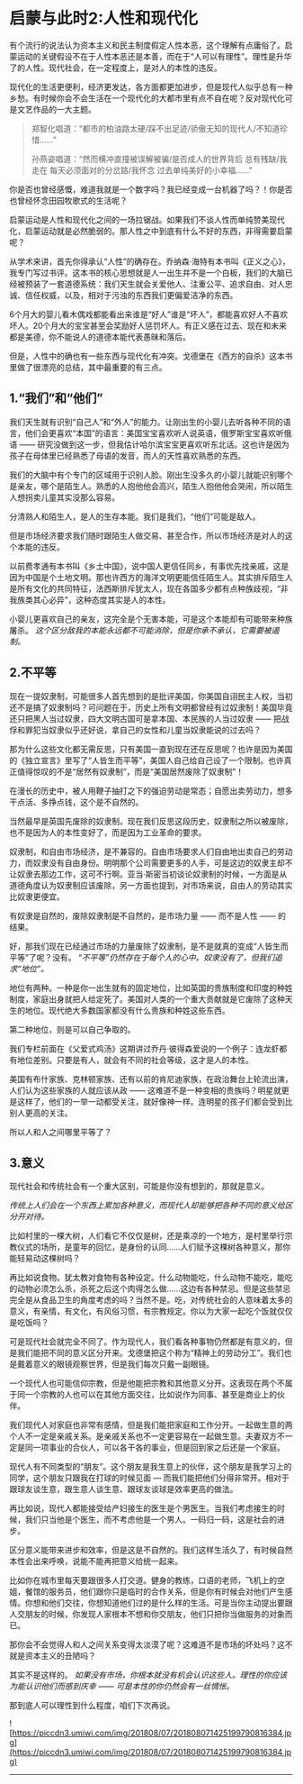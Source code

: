 # 启蒙与此时2:人性和现代化

有个流行的说法认为资本主义和民主制度假定人性本恶，这个理解有点庸俗了。启蒙运动的关键假设不在于人性本恶还是本善，而在于“人可以有理性”。理性是升华了的人性。现代社会，在一定程度上，是对人的本性的违反。

现代化的生活更便利，经济更发达，各方面都更加进步，但是现代人似乎总有一种乡愁。有时候你会不会生活在一个现代化的大都市里有点不自在呢？反对现代化可是文艺作品的一大主题。

> 郑智化唱道：“都市的柏油路太硬/踩不出足迹/骄傲无知的现代人/不知道珍惜……”
> 
> 
> 
> 孙燕姿唱道：“然而横冲直撞被误解被骗/是否成人的世界背后 总有残缺/我走在 每天必须面对的分岔路/我怀念 过去单纯美好的小幸福……”

你是否也曾经感慨，难道我就是一个数字吗？我已经变成一台机器了吗？！你是否也曾经怀念田园牧歌式的生活呢？

启蒙运动是人性和现代化之间的一场拉锯战。如果我们不谈人性而单纯赞美现代化，启蒙运动就是必然脆弱的。那人性之中到底有什么不好的东西，非得需要启蒙呢？

从学术来讲，首先你得承认“人性”的确存在。乔纳森·海特有本书叫《正义之心》，我专门写过书评。这本书的核心思想就是人一出生并不是一个白板，我们的大脑已经被预装了一套道德系统：我们天生就会关爱他人、注重公平、追求自由、对人忠诚、信任权威，以及，相对于污浊的东西我们更偏爱洁净的东西。

6个月大的婴儿看木偶戏都能看出来谁是“好人”谁是“坏人”，都能喜欢好人不喜欢坏人。20个月大的宝宝甚至会奖励好人惩罚坏人。有正义感在过去、现在和未来都是美德，你不能说人的道德本能代表愚昧和落后。

但是，人性中的确也有一些东西与现代化有冲突。戈德堡在《西方的自杀》这本书里做了很漂亮的总结，其中最重要的有三点。

## 1.“我们”和“他们”

我们天生就有识别“自己人”和“外人”的能力。让刚出生的小婴儿去听各种不同的语言，他们会更喜欢“本国”的语言：美国宝宝喜欢听人说英语，俄罗斯宝宝喜欢听俄语 —— 研究没做到这一步，但我估计哈尔滨宝宝更喜欢听东北话。这也许是因为孩子在母体里已经熟悉了母语的发音，而人的天性喜欢熟悉的东西。

我们的大脑中有个专门的区域用于识别人脸。刚出生没多久的小婴儿就能识别哪个是亲友，哪个是陌生人。熟悉的人抱他他会高兴，陌生人抱他他会哭闹，所以陌生人想拐卖儿童其实没那么容易。

分清熟人和陌生人，是人的生存本能。我们是我们，“他们”可能是敌人。

但是市场经济要求我们随时跟陌生人做交易、甚至合作，所以市场经济是对人的这个本能的违反。

以前费孝通有本书叫《乡土中国》，说中国人更信任同乡，有事优先找亲戚，这是因为中国是个土地文明。那也许西方的海洋文明更能信任陌生人。其实排斥陌生人是所有文化的共同特征，法西斯排斥犹太人，现在各国多少都有点种族歧视，“非我族类其心必异”，这种态度其实是人的本性。

小婴儿更喜欢自己的亲友，这完全是个无害本能，可是这个本能却有可能带来种族屠杀。 *这个区分敌我的本能永远都不可能消除，但是你承不承认，它需要被遏制。*

## 2.不平等

现在一提奴隶制，可能很多人首先想到的是批评美国，你美国自诩民主人权，当初还不是搞了奴隶制吗？可问题在于，历史上所有文明都曾经有过奴隶制！美国毕竟还只把黑人当过奴隶，四大文明古国可是拿本国、本民族的人当过奴隶 —— 把战俘和罪犯当奴隶似乎还好说，拿自己的女性和儿童当奴隶能说的过去吗？

那为什么这些文化都无需反思，只有美国一直到现在还在反思呢？也许是因为美国的《独立宣言》里写了“人皆生而平等”，美国人自己给自己设了一个限制。也许真正值得惊叹的不是“居然有奴隶制”，而是“美国居然废除了奴隶制”！

在漫长的历史中，被人用鞭子抽打之下的强迫劳动是常态；自愿出卖劳动力，想多干点活、多挣点钱，这个是不自然的。

当然最早是英国先废除的奴隶制。现在我们反思这段历史，奴隶制之所以被废除，也不是因为人的本性变好了，而是因为工业革命的要求。

奴隶制，和自由市场经济，是不兼容的。自由市场要求人们自由地出卖自己的劳动力，而奴隶没有自由身份。明明那个公司需要更多的人手，可是这边的奴隶主却不让奴隶去那边工作，这可不行啊。亚当·斯密当初谈论奴隶制的时候，一方面是从道德角度认为奴隶制应该废除，另一方面也提到，对市场来说，自由人的劳动其实比奴隶更便宜。

有奴隶是自然的，废除奴隶制是不自然的，是市场力量 —— 而不是人性 —— 的结果。

好，那我们现在已经通过市场的力量废除了奴隶制，是不是就真的变成“人皆生而平等”了呢？没有。 *“不平等”仍然存在于每个人的心中。奴隶没有了，但我们追求“地位”。*

地位有两种。一种是你一出生就有的固定地位，比如英国的贵族制度和印度的种姓制度，家庭出身就把人给定死了。美国对人类的一个重大贡献就是它废除了这种天生的地位。现代绝大多数国家都没有什么贵族和种姓这些东西。

第二种地位，则是可以自己争取的。

我们专栏前面在《父爱式鸡汤》这期讲过乔丹·彼得森爱说的一个例子：连龙虾都有地位差别。只要是有人，就会有不同的社会等级，这才是人的本性。

美国有布什家族、克林顿家族、还有以前的肯尼迪家族，在政治舞台上轮流出演，人们认为这些家族的人就应该从政 —— 这难道不是一种变相的贵族吗？明星就更是这样了，他们的一举一动都受关注，就好像神一样。连明星的孩子们都会受到比别人更高的关注。

所以人和人之间哪里平等了？

## 3.意义

现代社会和传统社会有一个重大区别，可能是你没有想到的，那就是意义。

 *传统上人们会在一个东西上累加各种意义，而现代人却能够把各种不同的意义给区分开对待。*

比如村里的一棵大树，人们看它不仅仅是树，还是乘凉的一个地方，是村里举行宗教仪式的场所，是童年的回忆，是身份的认同……人们赋予这棵树各种意义，那你能轻易动这棵树吗？

再比如说食物。犹太教对食物有各种设定。什么动物能吃，什么动物不能吃，能吃的动物必须怎么杀，杀死之后这个肉得怎么做......这边有各种禁忌。但是这些禁忌完全是从食品卫生的角度考虑的吗？当然不是。吃，对传统社会的人意味着太多的意义，有亲情，有文化，有风俗习惯，有宗教规定。你以为大家一起吃个饭就仅仅是吃饭吗？

可是现代社会就完全不同了。作为现代人，我们看各种事物仍然都是有意义的，但是我们能把不同的意义区分开来。戈德堡把这个称为“精神上的劳动分工”。我们也是戴着意义的眼镜观察世界，但是我们每次只戴一副眼镜。

一个现代人也可能信仰宗教，但是他能把宗教和其他意义分开。这表现在两个不属于同一个宗教的人也可以在其他方面交往，比如说作为同事、甚至是商业上的伙伴。

我们现代人对家庭也非常有感情，但是我们能把家庭和工作分开。一起做生意的两个人不一定是亲戚关系。是亲戚关系也不一定更容易在一起做生意。夫妻双方不一定是同一项事业的合伙人，可以各干各的事业，但是回到家之后还是一个家庭。

现代人有不同类型的“朋友”。这个朋友是我生意上的伙伴，这个朋友是我学习上的同学，这个朋友只跟我在打球的时候见面 — 而我们能把他们分得非常开。相对于跟球友谈生意，跟生意人谈生意、跟球友谈球是效率更高的做法。

再比如说，现代人都能接受给产妇接生的医生是个男医生。当我们考虑接生的时候，我们只当他是个医生，而不考虑他是一个男人。一码归一码，这是社会的进步。

区分意义能带来进步和效率，但是这是不自然的。我们这样生活久了，有时候自然本性会出来呼唤，说能不能再把意义给统一起来。

比如你在城市里每天要跟很多人打交道。健身的教练，口语的老师，飞机上的空姐，餐馆的服务员，他们跟你只是临时的合作关系，但是你有时候会对他们产生感情。你想和他们交往，你想知道他们过的是什么样的生活。可是当你主动提出要跟人交朋友的时候，你发现人家根本不想和你交朋友，他们只把你当做服务的对象而已。

那你会不会觉得人和人之间关系变得太淡漠了呢？这难道不是市场的坏处吗？这不就是资本主义的丑陋吗？

其实不是这样的。 *如果没有市场，你根本就没有机会认识这些人。理性的你应该为能认识他们而感到庆幸 —— 可是本性的你仍然会有一丝惆怅。*

那到底人可以理性到什么程度，咱们下次再说。

![https://piccdn3.umiwi.com/img/201808/07/201808071425199790816384.jpg](https://piccdn3.umiwi.com/img/201808/07/201808071425199790816384.jpg)

---
